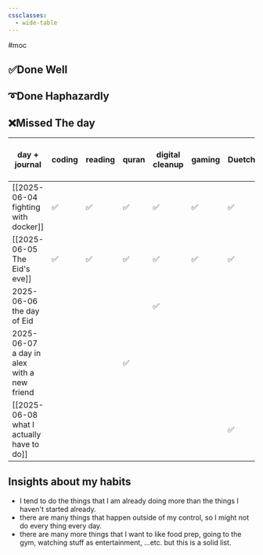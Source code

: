 ```yaml
---
cssclasses:
  - wide-table
---
```


#moc

## ✅Done Well

## ➰Done Haphazardly

## ❌Missed The day

| day + journal                              | coding | reading | quran | digital cleanup | gaming | Duetch | sharing | writing | move and go out |
| ------------------------------------------ | ------ | ------- | ----- | --------------- | ------ | ------ | ------- | ------- | --------------- |
| [[2025-06-04 fighting with docker]]        | ✅      | ✅       | ✅     | ✅               | ✅      | ✅      | ✅       |         |                 |
| [[2025-06-05 The Eid's eve]]               | ✅      | ✅       | ✅     | ✅               | ✅      | ✅      |         |         |                 |
| 2025-06-06 the day of Eid                  |        |         |       | ✅               |        |        |         |         |                 |
| 2025-06-07 a day in alex with a new friend |        |         | ✅     |                 |        |        |         |         |                 |
| [[2025-06-08 what I actually have to do]]  |        |         |       |                 |        | ✅      |         |         |                 |


## Insights about my habits

- I tend to do the things that I am already doing more than the things I haven't started already.
- there are many things that happen outside of my control, so I might not do every thing every day.
- there are many more things that I want to like food prep, going to the gym, watching stuff as entertainment, …etc. but this is a solid list.
